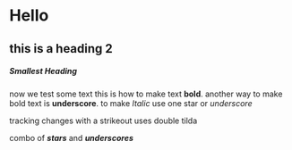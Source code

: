 # Hello 
## this is a heading 2
##### Smallest Heading

now we test some text 
this is how to make text **bold**.
another way to make bold text is __underscore__.
to make *Italic* use one star or _underscore_

tracking changes with a strikeout uses double tilda

combo of **_stars_** and __*underscores*__

